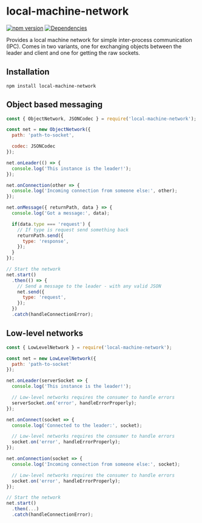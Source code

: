# local-machine-network

[![npm version](https://badge.fury.io/js/local-machine-network.svg)](https://badge.fury.io/js/local-machine-network)
[![Dependencies](https://david-dm.org/aholstenson/local-machine-network.svg)](https://david-dm.org/aholstenson/local-machine-network)

Provides a local machine network for simple inter-process communication (IPC).
Comes in two variants, one for exchanging objects between the leader and client
and one for getting the raw sockets.

## Installation

```
npm install local-machine-network
```

## Object based messaging

```javascript
const { ObjectNetwork, JSONCodec } = require('local-machine-network');

const net = new ObjectNetwork({
  path: 'path-to-socket',

  codec: JSONCodec
});

net.onLeader(() => {
  console.log('This instance is the leader!');
});

net.onConnection(other => {
  console.log('Incoming connection from someone else:', other);
});

net.onMessage({ returnPath, data } => {
  console.log('Got a message:', data);

  if(data.type === 'request') {
    // If type is request send something back
    returnPath.send({
      type: 'response',
    });
  }
});

// Start the network
net.start()
  .then(() => {
    // Send a message to the leader - with any valid JSON
    net.send({
      type: 'request',
    });
  })
  .catch(handleConnectionError);
```

## Low-level networks

```javascript
const { LowLevelNetwork } = require('local-machine-network');

const net = new LowLevelNetwork({
  path: 'path-to-socket'
});

net.onLeader(serverSocket => {
  console.log('This instance is the leader!');

  // Low-level networks requires the consumer to handle errors
  serverSocket.on('error', handleErrorProperly);
});

net.onConnect(socket => {
  console.log('Connected to the leader:', socket);

  // Low-level networks requires the consumer to handle errors
  socket.on('error', handleErrorProperly);
});

net.onConnection(socket => {
  console.log('Incoming connection from someone else:', socket);

  // Low-level networks requires the consumer to handle errors
  socket.on('error', handleErrorProperly);
});

// Start the network
net.start()
  .then(...)
  .catch(handleConnectionError);
```
